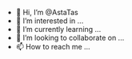 - 👋 Hi, I’m @AstaTas
- 👀 I’m interested in ...
- 🌱 I’m currently learning ...
- 💞️ I’m looking to collaborate on ...
- 📫 How to reach me ...

<!---
AstaTas/AstaTas is a ✨ special ✨ repository because its `README.md` (this file) appears on your GitHub profile.
You can click the Preview link to take a look at your changes.
--->
